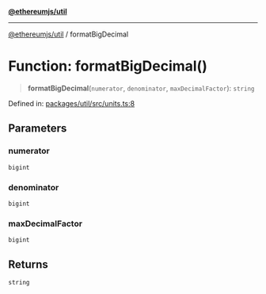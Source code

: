[**@ethereumjs/util**](../README.md)

***

[@ethereumjs/util](../README.md) / formatBigDecimal

# Function: formatBigDecimal()

> **formatBigDecimal**(`numerator`, `denominator`, `maxDecimalFactor`): `string`

Defined in: [packages/util/src/units.ts:8](https://github.com/ethereumjs/ethereumjs-monorepo/blob/master/packages/util/src/units.ts#L8)

## Parameters

### numerator

`bigint`

### denominator

`bigint`

### maxDecimalFactor

`bigint`

## Returns

`string`

